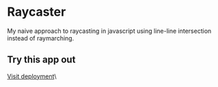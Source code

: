 # Raycaster
My naive approach to raycasting in javascript using line-line intersection instead of raymarching.
## Try this app out
[Visit deployment](https://elliot-mb.github.io/raycaster/)\
